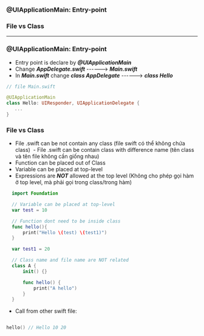 
### @UIApplicationMain: Entry-point
### File vs Class
----------------

### @UIApplicationMain: Entry-point
  - Entry point is declare by ***@UIApplicationMain***
  - Change ***AppDelegate.swift*** ------> ***Main.swift***
  - In ***Main.swift*** change ***class AppDelegate*** ------> ***class Hello***
  
  ```swift
  // file Main.swift
  
  @UIApplicationMain
  class Hello: UIResponder, UIApplicationDelegate { 
     ...
  }
  ```
 
### File vs Class
  - File .swift can be not contain any class (file swift có thể không chứa class)
  - File .swift can be contain class with difference name (tên class và tên file không cần giống nhau)
  - Function can be placed out of Class
  - Variable can be placed at top-level
  - Expressions are ***NOT*** allowed at the top level (Không cho phép gọi hàm ở top level, mà phải gọi trong class/trong hàm)

  ```swift
    import Foundation

    // Variable can be placed at top-level 
    var test = 10  

    // Function dont need to be inside class
    func hello(){
        print("Hello \(test) \(test1)")
    }

    var test1 = 20

    // Class name and file name are NOT related 
    class A {
        init() {}

        func hello() {
            print("A hello")
        }
    }
  ```
  
  - Call from other swift file:
  
  ```swift
  
  hello() // Hello 10 20
  
  ```
  

